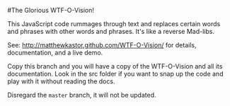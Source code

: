 #The Glorious WTF-O-Vision!

This JavaScript code rummages through text and replaces certain words and phrases with other words and phrases. It's like a reverse Mad-libs.

See: http://matthewkastor.github.com/WTF-O-Vision/ for details, documentation, and a live demo.

Copy this branch and you will have a copy of the WTF-O-Vision and all its documentation. Look in the src folder if you want to snap up the code and play with it without reading the docs.

Disregard the `master` branch, it will not be updated.
